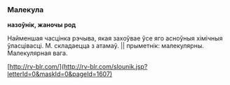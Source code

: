 ### Малекула
**назоўнік, жаночы род**

Найменшая часцінка рэчыва, якая захоўвае ўсе яго асноўныя хімічныя ўласцівасці. М. складаецца з атамаў. || прыметнік: малекулярны. Малекулярная вага.

<a rel="author">[http://rv-blr.com/](http://rv-blr.com/slounik.jsp?letterId=0&maskId=0&pageId=1607)</a>
